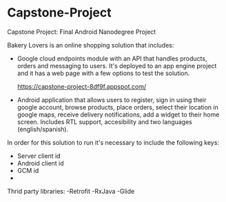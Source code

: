 # Capstone-Project
Capstone Project: Final Android Nanodegree Project

Bakery Lovers is an online shopping solution that includes:

- Google cloud endpoints module with an API that handles products, orders and messaging to users. It's deployed to an app engine project and it has a web page with a few options to test the solution.

  https://capstone-project-8df9f.appspot.com/
  
- Android application that allows users to register, sign in using their google account, browse products, place orders, select their location in google maps, receive delivery notifications, add a widget to their home screen. Includes RTL support, accesibility and two languages (english/spanish).

In order for this solution to run it's necessary to include the following keys:
- Server client id
- Android client id
- GCM id
- 

Thrid party libraries:
-Retrofit
-RxJava
-Glide


